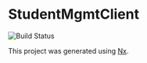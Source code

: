 # StudentMgmtClient

![Build Status](https://jenkins-2.sse.uni-hildesheim.de/buildStatus/icon?job=Teaching_StudentMgmt-Client "Build Status")

This project was generated using [Nx](https://nx.dev).
